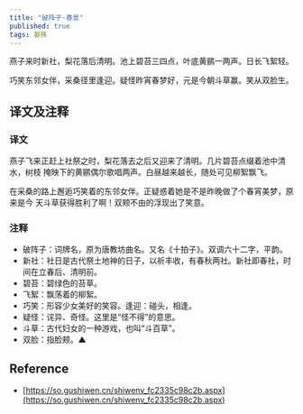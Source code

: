 ```yaml
---
title: "破阵子·春景"
published: true
tags: 晏殊
---
```


燕子来时新社，梨花落后清明。池上碧苔三四点，叶底黄鹂一两声。日长飞絮轻。

巧笑东邻女伴，采桑径里逢迎。疑怪昨宵春梦好，元是今朝斗草赢。笑从双脸生。

## 译文及注释

### 译文

燕子飞来正赶上社祭之时，梨花落去之后又迎来了清明。几片碧苔点缀着池中清水，树枝
掩映下的黄鹂偶尔歌唱两声。白昼越来越长，随处可见柳絮飘飞。

在采桑的路上邂逅巧笑着的东邻女伴。正疑惑着她是不是昨晚做了个春宵美梦，原来是今
天斗草获得胜利了啊！双颊不由的浮现出了笑意。

### 注释

- 破阵子：词牌名，原为唐教坊曲名。又名《十拍子》。双调六十二字，平韵。
- 新社：社日是古代祭土地神的日子，以祈丰收，有春秋两社。新社即春社，时间在立春后、清明前。
- 碧苔：碧绿色的苔草。
- 飞絮：飘荡着的柳絮。
- 巧笑：形容少女美好的笑容。逢迎：碰头，相逢。
- 疑怪：诧异、奇怪。这里是“怪不得”的意思。
- 斗草：古代妇女的一种游戏，也叫“斗百草”。
- 双脸：指脸颊。▲

## Reference

- [https://so.gushiwen.cn/shiwenv_fc2335c98c2b.aspx](https://so.gushiwen.cn/shiwenv_fc2335c98c2b.aspx)